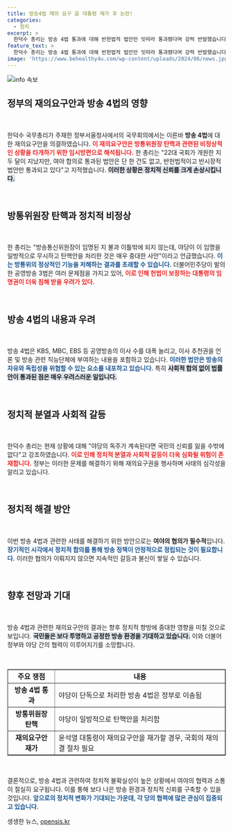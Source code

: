 ```yaml
---
title: 방송4법 재의 요구 윤 대통령 재가 후 논란!
categories:
  - 정치
excerpt: >
  한덕수 총리는 방송 4법 통과에 대해 반헌법적 법안만 잇따라 통과됐다며 강력 반발했습니다. 야당의 일방적 탄핵과 법안 처리에 대해 비정상적이라고 경고, 방송의 자유를 지키기 위한 사회적 합의의 필요성을 강조했습니다.
feature_text: >
  한덕수 총리는 방송 4법 통과에 대해 반헌법적 법안만 잇따라 통과됐다며 강력 반발했습니다. 야당의 일방적 탄핵과 법안 처리에 대해 비정상적이라고 경고, 방송의 자유를 지키기 위한 사회적 합의의 필요성을 강조했습니다.
image: 'https://www.behealthy4u.com/wp-content/uploads/2024/06/news.jpg'
---
```


<p><img src="https://www.behealthy4u.com/wp-content/uploads/2024/06/news.jpg" alt="info 속보" /></p>

<h2 data-ke-size="size26">정부의 재의요구안과 방송 4법의 영향</h2>

<p data-ke-size="size16">&nbsp;</p>

<p>한덕수 국무총리가 주재한 정부서울청사에서의 국무회의에서는 이른바 <b>방송 4법</b>에 대한 재의요구안을 의결하였습니다. <b><span style="color: #ee2323;">이 재의요구안은 방통위원장 탄핵과 관련된 비정상적인 상황을 타개하기 위한 임시방편으로 해석됩니다.</span></b> 한 총리는 "22대 국회가 개원한 지 두 달이 지났지만, 여야 합의로 통과된 법안은 단 한 건도 없고, 반헌법적이고 반시장적 법안만 통과되고 있다"고 지적했습니다. <b><span style="background-color: #21538527;">이러한 상황은 정치적 신뢰를 크게 손상시킵니다.</span></b></p>

<p data-ke-size="size16">&nbsp;</p>

<h2 data-ke-size="size26">방통위원장 탄핵과 정치적 비정상</h2>

<p data-ke-size="size16">&nbsp;</p>

<p>한 총리는 "방송통신위원장이 임명된 지 불과 이틀밖에 되지 않는데, 야당이 이 임명을 일방적으로 무시하고 탄핵안을 처리한 것은 매우 중대한 사안"이라고 언급했습니다. <b><span style="color: #1a5490;">이는 방통위의 정상적인 기능을 저해하는 결과를 초래할 수 있습니다.</span></b> 더불어민주당이 발의한 공영방송 3법은 여러 문제점을 가지고 있어, <b><span style="color: #ee2323;">이로 인해 헌법이 보장하는 대통령의 임명권이 더욱 침해 받을 우려가 있다.</span></b></p>

<p data-ke-size="size16">&nbsp;</p>

<h2 data-ke-size="size26">방송 4법의 내용과 우려</h2>

<p data-ke-size="size16">&nbsp;</p>

<p>방송 4법은 KBS, MBC, EBS 등 공영방송의 이사 수를 대폭 늘리고, 이사 추천권을 언론 및 방송 관련 직능단체에 부여하는 내용을 포함하고 있습니다. <b><span style="color: #1a5490;">이러한 법안은 방송의 자유와 독립성을 위협할 수 있는 요소를 내포하고 있습니다.</span></b> 특히 <b><span style="background-color: #21538527;">사회적 합의 없이 법률안이 통과된 점은 매우 우려스러운 일입니다.</span></b></p>

<p data-ke-size="size16">&nbsp;</p>

<h2 data-ke-size="size26">정치적 분열과 사회적 갈등</h2>

<p data-ke-size="size16">&nbsp;</p>

<p>한덕수 총리는 현재 상황에 대해 "야당의 독주가 계속된다면 국민의 신뢰를 잃을 수밖에 없다"고 강조하였습니다. <b><span style="color: #ee2323;">이로 인해 정치적 분열과 사회적 갈등이 더욱 심화될 위험이 존재합니다.</span></b> 정부는 이러한 문제를 해결하기 위해 재의요구권을 행사하며 사태의 심각성을 알리고 있습니다.</p>

<p data-ke-size="size16">&nbsp;</p>

<h2 data-ke-size="size26">정치적 해결 방안</h2>

<p data-ke-size="size16">&nbsp;</p>

<p>이번 방송 4법과 관련한 사태를 해결하기 위한 방안으로는 <b>여야의 협의가 필수적</b>입니다. <b><span style="color: #1a5490;">장기적인 시각에서 정치적 합의를 통해 방송 정책이 안정적으로 정립되는 것이 필요합니다.</span></b> 이러한 협의가 이뤄지지 않으면 지속적인 갈등과 불신이 쌓일 수 있습니다.</p>

<p data-ke-size="size16">&nbsp;</p>

<h2 data-ke-size="size26">향후 전망과 기대</h2>

<p data-ke-size="size16">&nbsp;</p>

<p>방송 4법과 관련한 재의요구안의 결과는 향후 정치적 향방에 중대한 영향을 미칠 것으로 보입니다. <b><span style="background-color: #21538527;">국민들은 보다 투명하고 공정한 방송 환경을 기대하고 있습니다.</span></b> 이와 더불어 정부와 야당 간의 협력이 이루어지기를 소망합니다.</p>

<p data-ke-size="size16">&nbsp;</p>

<table border="1">
    <tr>
        <td style="text-align: center; height: 17px;"><b>주요 쟁점</b></td>
        <td style="text-align: center; height: 17px;"><b>내용</b></td>
    </tr>
    <tr>
        <td style="text-align: center; height: 17px;"><b>방송 4법 통과</b></td>
        <td>야당이 단독으로 처리한 방송 4법은 정부로 이송됨</td>
    </tr>
    <tr>
        <td style="text-align: center; height: 17px;"><b>방통위원장 탄핵</b></td>
        <td>야당이 일방적으로 탄핵안을 처리함</td>
    </tr>
    <tr>
        <td style="text-align: center; height: 17px;"><b> 재의요구안 재가</b></td>
        <td>윤석열 대통령이 재의요구안을 재가할 경우, 국회의 재의결 절차 필요</td>
    </tr>
</table>

<p data-ke-size="size16">&nbsp;</p> 

<p>결론적으로, 방송 4법과 관련하여 정치적 불확실성이 높은 상황에서 여야의 협력과 소통이 절실히 요구됩니다. 이를 통해 보다 나은 방송 환경과 정치적 신뢰를 구축할 수 있을 것입니다. <b><span style="color: #1a5490;">앞으로의 정치적 변화가 기대되는 가운데, 각 당의 협력에 많은 관심이 집중되고 있습니다.</span></b></p>
생생한 뉴스, <a href="https://opensis.kr" rel="dofollow">opensis.kr</a>


